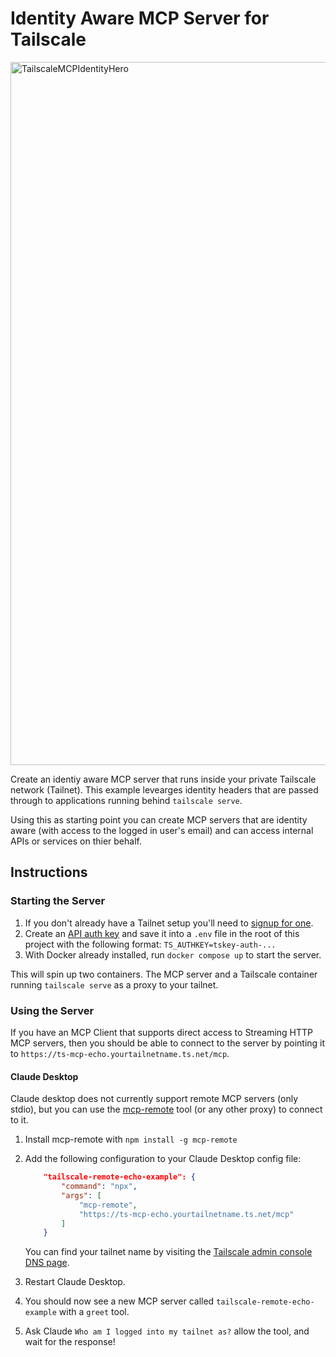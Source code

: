 # Identity Aware MCP Server for Tailscale

<img width="1125" alt="TailscaleMCPIdentityHero" src="https://github.com/user-attachments/assets/1e05e3a6-019d-4e16-b591-3691bcee16e6" />

Create an identiy aware MCP server that runs inside your private Tailscale network (Tailnet). This example levearges identity headers that are passed through to applications running behind `tailscale serve`.

Using this as starting point you can create MCP servers that are identity aware (with access to the logged in user's email) and can access internal APIs or services on thier behalf.

## Instructions

### Starting the Server

1. If you don't already have a Tailnet setup you'll need to [signup for one](https://tailscale.com).
2. Create an [API auth key](https://login.tailscale.com/admin/settings/keys) and save it into a `.env` file in the root of this project with the following format: `TS_AUTHKEY=tskey-auth-...`
3. With Docker already installed, run `docker compose up` to start the server.

This will spin up two containers. The MCP server and a Tailscale container running `tailscale serve` as a proxy to your tailnet.

### Using the Server

If you have an MCP Client that supports direct access to Streaming HTTP MCP servers, then you should be able to connect to the server by pointing it to `https://ts-mcp-echo.yourtailnetname.ts.net/mcp`.

#### Claude Desktop

Claude desktop does not currently support remote MCP servers (only stdio), but you can use the [mcp-remote](https://github.com/geelen/mcp-remote) tool (or any other proxy) to connect to it.

1. Install mcp-remote with `npm install -g mcp-remote`
2. Add the following configuration to your Claude Desktop config file:

    ```json
        "tailscale-remote-echo-example": {
            "command": "npx",
            "args": [
                "mcp-remote",
                "https://ts-mcp-echo.yourtailnetname.ts.net/mcp"
            ]
        }
    ```

    You can find your tailnet name by visiting the [Tailscale admin console DNS page](https://login.tailscale.com/admin/dns).
3. Restart Claude Desktop.
4. You should now see a new MCP server called `tailscale-remote-echo-example` with a `greet` tool.
5. Ask Claude `Who am I logged into my tailnet as?` allow the tool, and wait for the response!
